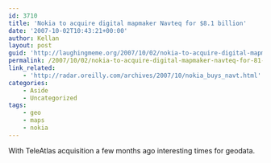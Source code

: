 ```yaml
---
id: 3710
title: 'Nokia to acquire digital mapmaker Navteq for $8.1 billion'
date: '2007-10-02T10:43:21+00:00'
author: Kellan
layout: post
guid: 'http://laughingmeme.org/2007/10/02/nokia-to-acquire-digital-mapmaker-navteq-for-81-billion/'
permalink: /2007/10/02/nokia-to-acquire-digital-mapmaker-navteq-for-81-billion/
link_related:
    - 'http://radar.oreilly.com/archives/2007/10/nokia_buys_navt.html'
categories:
    - Aside
    - Uncategorized
tags:
    - geo
    - maps
    - nokia
---
```


With TeleAtlas acquisition a few months ago interesting times for geodata.